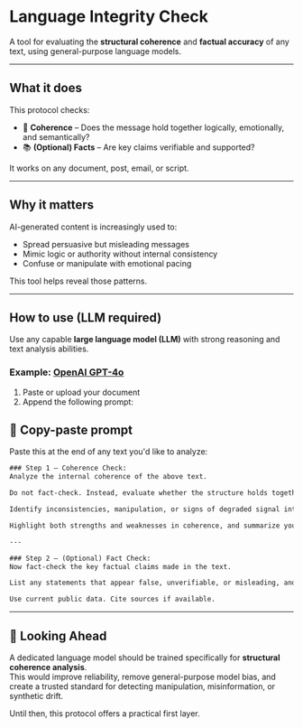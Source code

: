# Language Integrity Check

A tool for evaluating the **structural coherence** and **factual accuracy** of any text, using general-purpose language models.

---

## What it does

This protocol checks:
- 🧱 **Coherence** – Does the message hold together logically, emotionally, and semantically?
- 📚 **(Optional) Facts** – Are key claims verifiable and supported?

It works on any document, post, email, or script.

---

## Why it matters

AI-generated content is increasingly used to:
- Spread persuasive but misleading messages
- Mimic logic or authority without internal consistency
- Confuse or manipulate with emotional pacing

This tool helps reveal those patterns.

---

## How to use (LLM required)

Use any capable **large language model (LLM)** with strong reasoning and text analysis abilities.

### Example: [OpenAI GPT-4o](https://chat.openai.com)

1. Paste or upload your document
2. Append the following prompt:
## 🧪 Copy-paste prompt

Paste this at the end of any text you'd like to analyze:

```txt
### Step 1 – Coherence Check:
Analyze the internal coherence of the above text.

Do not fact-check. Instead, evaluate whether the structure holds together logically, emotionally, and semantically.

Identify inconsistencies, manipulation, or signs of degraded signal integrity.

Highlight both strengths and weaknesses in coherence, and summarize your conclusion.

---

### Step 2 – (Optional) Fact Check:
Now fact-check the key factual claims made in the text.

List any statements that appear false, unverifiable, or misleading, and explain briefly why.

Use current public data. Cite sources if available.
```
---
## 🧭 Looking Ahead

A dedicated language model should be trained specifically for **structural coherence analysis**.  
This would improve reliability, remove general-purpose model bias, and create a trusted standard for detecting manipulation, misinformation, or synthetic drift.

Until then, this protocol offers a practical first layer.


